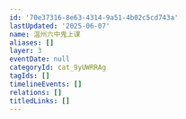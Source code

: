 ```yaml
---
id: '70e37316-8e63-4314-9a51-4b02c5cd743a'
lastUpdated: '2025-06-07'
name: 温州六中鬼上课
aliases: []
layer: 3
eventDate: null
categoryId: cat_9yUWRRAg
tagIds: []
timelineEvents: []
relations: []
titledLinks: []
---
```


